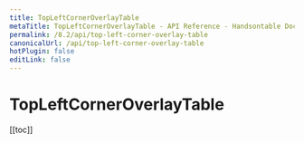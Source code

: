 ```yaml
---
title: TopLeftCornerOverlayTable
metaTitle: TopLeftCornerOverlayTable - API Reference - Handsontable Documentation
permalink: /8.2/api/top-left-corner-overlay-table
canonicalUrl: /api/top-left-corner-overlay-table
hotPlugin: false
editLink: false
---
```


# TopLeftCornerOverlayTable

[[toc]]

